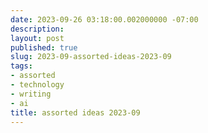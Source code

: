 ```yaml
---
date: 2023-09-26 03:18:00.002000000 -07:00
description:
layout: post
published: true
slug: 2023-09-assorted-ideas-2023-09
tags:
- assorted
- technology
- writing
- ai
title: assorted ideas 2023-09
---
```

